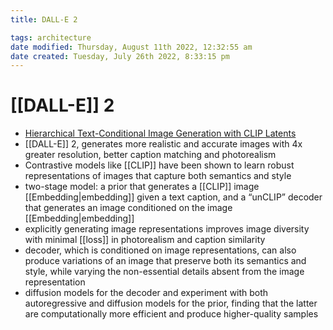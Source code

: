 ```yaml
---
title: DALL-E 2

tags: architecture 
date modified: Thursday, August 11th 2022, 12:32:55 am
date created: Tuesday, July 26th 2022, 8:33:15 pm
---
```


# [[DALL-E]] 2
- [Hierarchical Text-Conditional Image Generation with CLIP Latents](https://cdn.openai.com/papers/dall-e-2.pdf)
- [[DALL-E]] 2, generates more realistic and accurate images with 4x greater resolution, better caption matching and photorealism
- Contrastive models like [[CLIP]] have been shown to learn robust representations of images that capture both semantics and style
- two-stage model: a prior that generates a [[CLIP]] image [[Embedding|embedding]] given a text caption, and a “unCLIP” decoder that generates an image conditioned on the image [[Embedding|embedding]]
- explicitly generating image representations improves image diversity with minimal [[loss]] in photorealism and caption similarity
- decoder, which is conditioned on image representations, can also produce variations of an image that preserve both its semantics and style, while varying the non-essential details absent from the image representation
- diffusion models for the decoder and experiment with both autoregressive and diffusion models for the prior, finding that the latter are computationally more efficient and produce higher-quality samples

